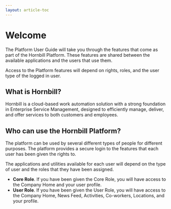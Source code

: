 ```yaml
---
layout: article-toc
---
```

# Welcome 
The Platform User Guide will take you through the features that come as part of the Hornbill Platform.  These features are shared between the available applications and the users that use them.

Access to the Platform features will depend on rights, roles, and the user type of the logged in user.

## What is Hornbill?
Hornbill is a cloud-based work automation solution with a strong foundation in Enterprise Service Management, designed to efficiently manage, deliver, and offer services to both customers and employees.

## Who can use the Hornbill Platform?
The platform can be used by several different types of people for different purposes.  The platform provides a secure login to the features that each user has been given the rights to. 

The applications and utilities available for each user will depend on the type of user and the roles that they have been assigned.

* **Core Role**.  If you have been given the Core Role, you will have access to the Company Home and your user profile.
* **User Role**.  If you have been given the User Role, you will have access to the Company Home, News Feed, Activities, Co-workers, Locations, and your profile.
